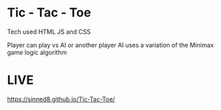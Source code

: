 # Tic - Tac - Toe

Tech used HTML JS and CSS

Player can play vs AI or another player 
AI uses a variation of the Minimax game logic algorithm



# LIVE

https://sinned8.github.io/Tic-Tac-Toe/
